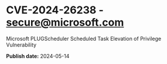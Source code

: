 # CVE-2024-26238 - secure@microsoft.com

Microsoft PLUGScheduler Scheduled Task Elevation of Privilege Vulnerability

**Publish date:** 2024-05-14
